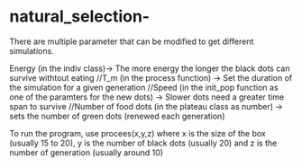 # natural_selection-

There are multiple parameter that can be modified to get different simulations.

Energy (in the indiv class)-> The more energy the longer the black dots can survive withtout eating 
//T_m (in the process function) -> Set the duration of the simulation for a given generation
//Speed (in the init_pop function as one of the paramters for the new dots) -> Slower dots need a greater time span to survive
//Number of food dots (in the plateau class as number) -> sets the number of green dots (renewed each generation)


To run the program, use procees(x,y,z) where x is the size of the box (usually 15 to 20), y is the number of black dots (usually 20) 
and z is the number of generation (usually around 10)
